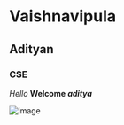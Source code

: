 # Vaishnavipula
## Adityan
### CSE
 *Hello*
 **Welcome**
 ***aditya***
 
![image](https://user-images.githubusercontent.com/84460580/142904866-e5e5fa49-68b2-42de-96db-ff3500f366fb.png)

